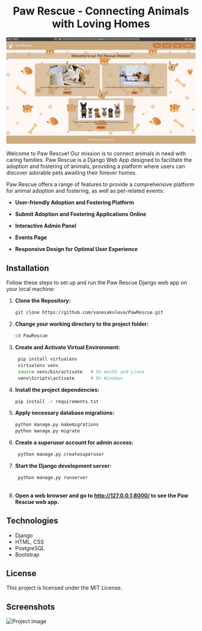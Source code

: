 
<div align="center">
  <h1> Paw Rescue - Connecting Animals with Loving Homes</h1>
</div>

<img src="https://raw.githubusercontent.com/vanesakuleva/PawRescue/master/screenshots/Screenshot%202023-08-12%20at%201.06.09.png" alt="Project image" style="width: 850px"/>

Welcome to Paw Rescue! Our mission is to connect animals in need with caring families. Paw Rescue is a Django Web App designed to facilitate the adoption and fostering of animals, providing a platform where users can discover adorable pets awaiting their forever homes.

Paw Rescue offers a range of features to provide a comprehensive platform for animal adoption and fostering, as well as pet-related events:


- **User-friendly Adoption and Fostering Platform** 

- **Submit Adoption and Fostering Applications Online** 

- **Interactive Admin Panel** 

- **Events Page** 

- **Responsive Design for Optimal User Experience**  



## Installation

Follow these steps to set up and run the Paw Rescue Django web app on your local machine:

1. **Clone the Repository:** 
   ```bash
   git clone https://github.com/vanesakuleva/PawRescue.git
   
2. **Change your working directory to the project folder:** 
   ```bash
   cd PawRescue
   
3. **Create and Activate Virtual Environment:** 
   ```bash
    pip install virtualenv
    virtualenv venv
    source venv/bin/activate   # On macOS and Linux
    venv\Scripts\activate      # On Windows

4. **Install the project dependencies:** 
   ```bash
   pip install -r requirements.txt
   
5. **Apply necessary database migrations:** 
   ```bash
   python manage.py makemigrations
   python manage.py migrate

6. **Create a superuser account for admin access:**
   ```bash
    python manage.py createsuperuser

7. **Start the Django development server:** 
   ```bash
    python manage.py runserver
    
8. **Open a web browser and go to http://127.0.0.1:8000/ to see the Paw Rescue web app.** 



## Technologies

- Django
- HTML, CSS
- PostgreSQL
- Bootstrap


[//]: # (## Demo)

[//]: # ()
[//]: # (For a live demonstration of the Paw Rescue platform, visit our live demo at [http://pawrescue-demo.com/]&#40;http://pawrescue-demo.com/&#41;.)

## License

This project is licensed under the MIT License.

## Screenshots

<img src="https://raw.githubusercontent.com/vanesakuleva/PawRescue/master/screenshots/Screenshot 2023-08-12 at 11.37.13.png" alt="Project image" style="width: 850px"/>
